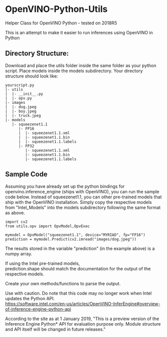 # OpenVINO-Python-Utils
Helper Class for OpenVINO Python - tested on 2018R5


This is an attempt to make it easier to run inferences using OpenVINO in Python

## Directory Structure:
Download and place the utils folder inside the same folder as your python script. Place models inside the models subdirectory. Your directory structure should look like:
```
yourscript.py
|- utils
|  |- __init__.py
|  |- opv.py
|- images
|  |- dog.jpeg
|  |- boy.jpeg
|  |- truck.jpeg
|- models
   |- squeezenet1.1
      |- FP16
      |  |- squeezenet1.1.xml
      |  |- squeezenet1.1.bin
      |  |- squeezenet1.1.labels
      |- FP32
         |- squeezenet1.1.xml
         |- squeezenet1.1.bin
         |- squeezenet1.1.labels
```
## Sample Code
Assuming you have already set up the python bindings for openvino.inference_engine (ships with OpenVINO), 
you can run the sample code below. Instead of squeezenet1.1, you can other pre-trained models that ship with the OpenVINO installation.
Simply copy the respective models from "Intel_Models" into the models subdirectory following the same format as above.
```
import cv2
from utils.opv import OpvModel,OpvExec

mymodel = OpvModel("squeezenet1.1", device="MYRIAD", fp="FP16")
prediction = mymodel.Predict(cv2.imread("images/dog.jpeg"))
```

The results stored in the variable "prediction" (in the example above) is a numpy array. 

If using the Intel pre-trained models, <br />
prediction.shape should match the documentation for the output of the respective models.

Create your own methods/functions to parse the output.


Use with caution. Do note that this code may no longer work when Intel updates the Python API. <br />
https://software.intel.com/en-us/articles/OpenVINO-InferEngine#overview-of-inference-engine-python-api

According to the site as at 1 January 2019, "This is a preview version of the Inference Engine Python* API for evaluation purpose only. Module structure and API itself will be changed in future releases."

